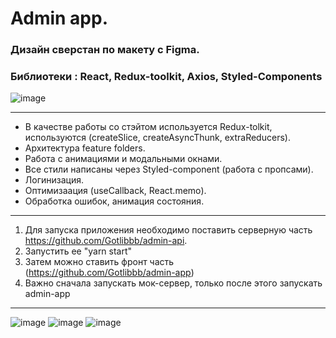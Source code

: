 # Admin app.


### Дизайн сверстан по макету с Figma.
### Библиотеки : React, Redux-toolkit, Axios, Styled-Components
![image](https://user-images.githubusercontent.com/70148369/138234800-e27a5a86-2718-4271-8958-3d2d8074dd5c.png)

****
- В качестве работы со стэйтом используется Redux-tolkit, используются (createSlice, createAsyncThunk, extraReducers).
- Архитектура feature folders.
- Работа с анимациями и модальными окнами.
- Все стили написаны через Styled-component (работа с пропсами).
- Логинизация.
- Оптимизаация (useCallback, React.memo).
- Обработка ошибок, анимация состояния.
****
1) Для запуска приложения необходимо поставить серверную часть https://github.com/Gotlibbb/admin-api.
2) Запустить ее "yarn start"
3) Затем можно ставить фронт часть (https://github.com/Gotlibbb/admin-app)
4) Важно сначала запускать мок-сервер, только после этого запускать admin-app
****
![image](https://user-images.githubusercontent.com/70148369/138235584-5db98d5e-715b-48b3-9ec7-e54ca926ed96.png)
![image](https://user-images.githubusercontent.com/70148369/138234853-12049736-d69d-492a-a9a5-87d4d366000f.png)
![image](https://user-images.githubusercontent.com/70148369/138235046-cb9ee0c6-84b7-410a-8f34-06845d02805d.png)

